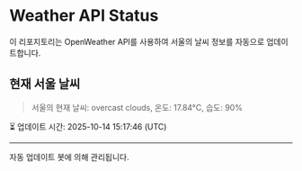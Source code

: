 
# Weather API Status

이 리포지토리는 OpenWeather API를 사용하여 서울의 날씨 정보를 자동으로 업데이트합니다.

## 현재 서울 날씨
> 서울의 현재 날씨: overcast clouds, 온도: 17.84°C, 습도: 90%

⏳ 업데이트 시간: 2025-10-14 15:17:46 (UTC)

---
자동 업데이트 봇에 의해 관리됩니다.
